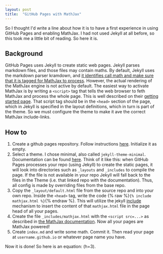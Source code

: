 ```yaml
---
layout: post
title:  "GitHub Pages with MathJax"
---
```


So I thought I'd write a line about how it is to have a first experience in using GitHub Pages and enabling MathJax. I had not used Jekyll at all before, so this took me a little bit of reading. So here it is.

## Background

GitHub Pages uses Jekyll to create static web pages. Jekyll parses markdown files, and those files may contain maths. 
By default, Jekyll uses the markdown parser kramdown, and [it identifies call math and make sure that it is tagged for MathJax to process](https://kramdown.gettalong.org/math_engine/mathjax.html). However, the actual rendering of the MathJax engine is not active by default. 
The easiest way to activate MathJax is by writing a `<script>` tag that tells the web browser to feth MathJax and process the whole page. This is well described on their [getting started page](https://www.mathjax.org/#gettingstarted). That script tag should be in the `<head>` section of the page, which in Jekyll is specified in the layout definitions, which in turn is part of the theme. So we must configure the theme to make it ave the correct MathJax include-links.

## How to

1. Create a github pages repository. Follow instructions [here](https://pages.github.com/). Initialize it as empty.
1. Select a theme. I chose minimal, also called `jekyll-theme-minimal`. Documentation can be found [here](https://github.com/pages-themes/minimal). Think of it like this: when GitHub Pages processes your repo (using Jekyll) to create the static pages, it will look into directories such as `_layouts` and `_includes` to compile the page. If the file is not available in your repo Jekyll will fall back to the files in the Theme (i.e. that linked repo with the documentation). Thus, all config is made by overriding files from the base repo.
1. Copy the `_layout/default.html` file from the source repo and into your own repo. Inside the `<head>` tag, write the code {% raw %}`{% include mathjax.html %}`{% endraw %}. This will utilize the jekyll [include](https://jekyllrb.com/docs/includes/) mechanism to insert the content of that `mathjax.html` file in the page head of all your pages. 
1. Create the file `_includes/mathjax.html` with the `<script src=...>` as described in [the MathJax documentation](https://www.mathjax.org/#gettingstarted). Now all your pages are MathJax powered!
1. Create `index.md` and write some math. Commit it. Then read your page at `username.github.io` or whatever page name you have.

Now it is done! So here is an equation: \(h=3\).
